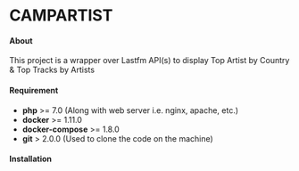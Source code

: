 # CAMPARTIST

#### About
This project is a wrapper over Lastfm API(s) to display Top Artist by Country & Top Tracks by Artists

#### Requirement

* **php** >= 7.0 (Along with web server i.e. nginx, apache, etc.)
* **docker** >= 1.11.0
* **docker-compose** >= 1.8.0
* **git** > 2.0.0 (Used to clone the code on the machine)

#### Installation
